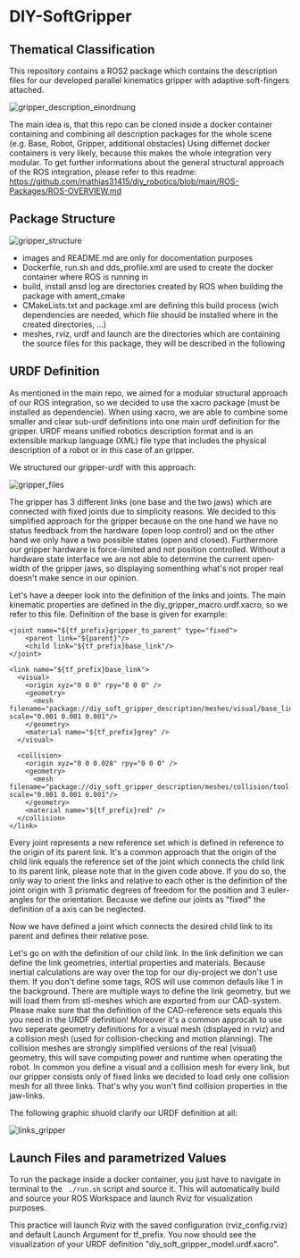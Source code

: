 # DIY-SoftGripper

## Thematical Classification
This repository contains a ROS2 package which contains the description files for our developed parallel kinematics gripper with adaptive soft-fingers attached.

![gripper_description_einordnung](images/gripper_description_einordnung.png)


The main idea is, that this repo can be cloned inside a docker container containing and combining all description packages for the whole scene (e.g. Base, Robot, Gripper, additional obstacles)
Using differnet docker containers is very likely, because this makes the whole integration very modular. To get further informations about the general structural approach of the ROS integration, please refer to this readme: https://github.com/mathias31415/diy_robotics/blob/main/ROS-Packages/ROS-OVERVIEW.md

## Package Structure

![gripper_structure](images/gripper_structure.png)

- images and README.md are only for docomentation purposes
- Dockerfile, run.sh and dds_profile.xml are used to create the docker container where ROS is running in
- build, install ansd log are directories created by ROS when building the package with ament_cmake
- CMakeLists.txt and package.xml are defining this build process (wich dependencies are needed, which file should be installed where in the created directories, ...)
- meshes, rviz, urdf and launch are the directories which are containing the source files for this package, they will be described in the following

## URDF Definition

As mentioned in the main repo, we aimed for a modular structural approach of our ROS integration, so we decided to use the xacro package (must be installed as dependencie). When using xacro, we are able to combine some smaller and clear sub-urdf definitions into one main urdf definition for the gripper.
URDF means unified robotics description format and is an extensible markup language (XML) file type that includes the physical description of a robot or in this case of an gripper.

We structured our gripper-urdf with this approach:

![gripper_files](images/gripper_files.png)

The gripper has 3 different links (one base and the two jaws) which are connected with fixed joints due to simplicity reasons. We decided to this simplified approach for the gripper because on the one hand we have no status feedback from the hardware (open loop control) and on the other hand we only have a two possible states (open and closed). Furthermore our gripper hardware is force-limited and not position controlled. Without a hardware state interface we are not able to determine the current open-width of the gripper jaws, so displaying somenthing what's not proper real doesn't make sence in our opinion.

Let's have a deeper look into the definition of the links and joints. The main kinematic properties are defined in the diy_gripper_macro.urdf.xacro, so we refer to this file.
Definition of the base is given for example:

    <joint name="${tf_prefix}gripper_to_parent" type="fixed">
        <parent link="${parent}"/>
        <child link="${tf_prefix}base_link"/>
    </joint>

    <link name="${tf_prefix}base_link">
      <visual>
        <origin xyz="0 0 0" rpy="0 0 0" />
        <geometry>
          <mesh filename="package://diy_soft_gripper_description/meshes/visual/base_link.stl" scale="0.001 0.001 0.001"/>
        </geometry>
        <material name="${tf_prefix}grey" />
      </visual>
    
      <collision>
        <origin xyz="0 0 0.028" rpy="0 0 0" />
        <geometry>
          <mesh filename="package://diy_soft_gripper_description/meshes/collision/tool.stl" scale="0.001 0.001 0.001"/>
        </geometry>
        <material name="${tf_prefix}red" />
      </collision>
    </link>

Every joint represents a new reference set which is defined in reference to the origin of its parent link. It's a common approach that the origin of the child link equals the reference set of the joint which connects the child link to its parent link, please note that in the given code above.
If you do so, the only way to orient the links and relative to each other is the definition of the joint origin with 3 prismatic degrees of freedom for the position and 3 euler-angles for the orientation. Because we define our joints as "fixed" the definition of a axis can be neglected.

Now we have defined a joint which connects the desired child link to its parent and defines their relative pose.

Let's go on with the definition of our child link. In the link definition we can define the link geometries, intertial properties and materials. Because inertial calculations are way over the top for our diy-project we don't use them. If you don't define some tags, ROS will use common defauls like 1 in the background.
There are multiple ways to define the link geometry, but we will load them from stl-meshes which are exported from our CAD-system. Please make sure that the definition of the CAD-reference sets equals this you need in the URDF definition!
Moreover it's a common approcah to use two seperate geometry definitions for a visual mesh (displayed in rviz) and a collision mesh (used for collision-checking and motion planning). The collision meshes are strongly simplified versions of the real (visual) geometry, this will save computing power and runtime when operating the robot.
In common you define a visual and a collision mesh for every link, but our gripper consists only of fixed links we decided to load only one collision mesh for all three links. That's why you won't find collision properties in the jaw-links.

The following graphic shuold clarify our URDF definition at all:

![links_gripper](images/links_gripper.png)


## Launch Files and parametrized Values
To run the package inside a docker container, you just have to navigate in terminal to the ```` ./run.sh```` script and source it. This will automatically build and source your ROS Workspace and launch Rviz for visualization purposes.

This practice will launch Rviz with the saved configuration (rviz_config.rviz) and default Launch Argument for tf_prefix. You now should see the visualization of your URDF definition "diy_soft_gripper_model.urdf.xacro".
